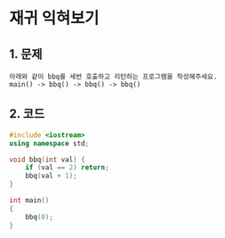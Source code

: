 # 재귀 익혀보기 #

## 1. 문제
```
아래와 같이 bbq를 세번 호출하고 리턴하는 프로그램을 작성해주세요.
main() -> bbq() -> bbq() -> bbq()
```

## 2. 코드
```c++
#include <iostream>
using namespace std;

void bbq(int val) {
    if (val == 2) return;
    bbq(val + 1);
}

int main()
{
    bbq(0);
}
```
